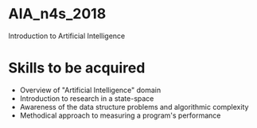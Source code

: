 # AIA_n4s_2018
Introduction to Artificial Intelligence

# Skills to be acquired
- Overview of "Artificial Intelligence" domain 
- Introduction to research in a state-space 
- Awareness of the data structure problems and algorithmic complexity 
- Methodical approach to measuring a program's performance 
